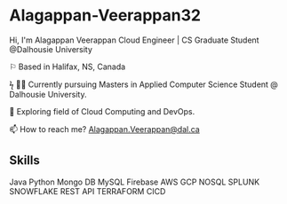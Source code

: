 # Alagappan-Veerappan32

Hi, I'm Alagappan Veerappan
Cloud Engineer | CS Graduate Student @Dalhousie University

⚐ Based in Halifax, NS, Canada

ϟ 👨‍🎓 Currently pursuing Masters in Applied Computer Science Student @ Dalhousie University.

🌱 Exploring field of Cloud Computing and DevOps.

📫 How to reach me? Alagappan.Veerappan@dal.ca 	

Skills
---
Java Python Mongo DB MySQL Firebase AWS GCP NOSQL SPLUNK SNOWFLAKE REST API TERRAFORM CICD

